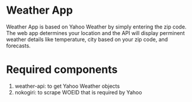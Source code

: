 # Weather App 
Weather App is based on Yahoo Weather by simply entering the zip code. The web app determines your location and the 
API will display perminent weather details like temperature, city based on your zip code, and forecasts.

# Required components

1. weather-api: to get Yahoo Weather objects
2. nokogiri: to scrape WOEID that is required by Yahoo







